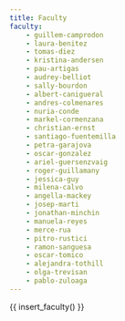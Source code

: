 ```yaml
---
title: Faculty
faculty:
    - guillem-camprodon
    - laura-benitez
    - tomas-diez
    - kristina-andersen
    - pau-artigas
    - audrey-belliot
    - sally-bourdon
    - albert-canigueral
    - andres-colmenares
    - nuria-conde
    - markel-cormenzana
    - christian-ernst
    - santiago-fuentemilla
    - petra-garajova
    - oscar-gonzalez
    - ariel-guersenzvaig
    - roger-guillamany
    - jessica-guy
    - milena-calvo
    - angella-mackey
    - josep-marti
    - jonathan-minchin
    - manuela-reyes
    - merce-rua
    - pitro-rustici
    - ramon-sanguesa
    - oscar-tomico
    - alejandra-tothill
    - olga-trevisan
    - pablo-zuloaga
---
```


{{ insert_faculty() }}